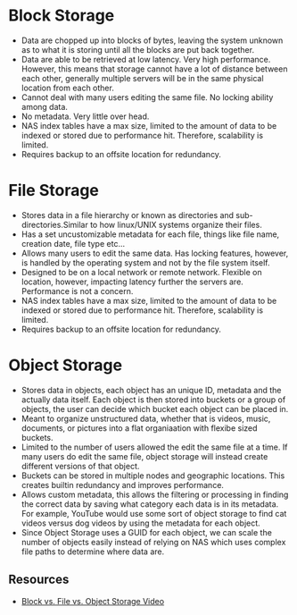 # Block Storage
- Data are chopped up into blocks of bytes, leaving the system unknown as to what it is storing until all the blocks are put back together.
- Data are able to be retrieved at low latency. Very high performance. However, this means that storage cannot have a lot of distance between each other, generally multiple servers will be in the same physical location from each other.
- Cannot deal with many users editing the same file. No locking ability among data.
- No metadata. Very little over head.
- NAS index tables have a max size, limited to the amount of data to be indexed or stored due to performance hit. Therefore, scalability is limited.
- Requires backup to an offsite location for redundancy.

# File Storage
- Stores data in a file hierarchy or known as directories and sub-directories.Similar to how linux/UNIX systems organize their files.
- Has a set uncustomizable metadata for each file, things like file name, creation date, file type etc...
- Allows many users to edit the same data. Has locking features, however, is handled by the operating system and not by the file system itself.
- Designed to be on a local network or remote network. Flexible on location, however, impacting latency further the servers are. Performance is not a concern.
- NAS index tables have a max size, limited to the amount of data to be indexed or stored due to performance hit. Therefore, scalability is limited.
- Requires backup to an offsite location for redundancy.

# Object Storage
- Stores data in objects, each object has an unique ID, metadata and the actually data itself. Each object is then stored into buckets or a group of objects, the user can decide which bucket each object can be placed in.
- Meant to organize unstructured data, whether that is videos, music, documents, or pictures into a flat organiaation with flexibe sized buckets.
- Limited to the number of users allowed the edit the same file at a time. If many users do edit the same file, object storage will instead create different versions of that object.
- Buckets can be stored in multiple nodes and geographic locations. This creates builtin redundancy and improves performance.
- Allows custom metadata, this allows the filtering or processing in finding the correct data by saving what category each data is in its metadata. For example, YouTube would use some sort of object storage to find cat videos versus dog videos by using the metadata for each object.
- Since Object Storage uses a GUID for each object, we can scale the number of objects easily instead of relying on NAS which uses complex file paths to determine where data are.

## Resources
- [Block vs. File vs. Object Storage Video](https://www.youtube.com/watch?v=qTGDhvbdPzo)
